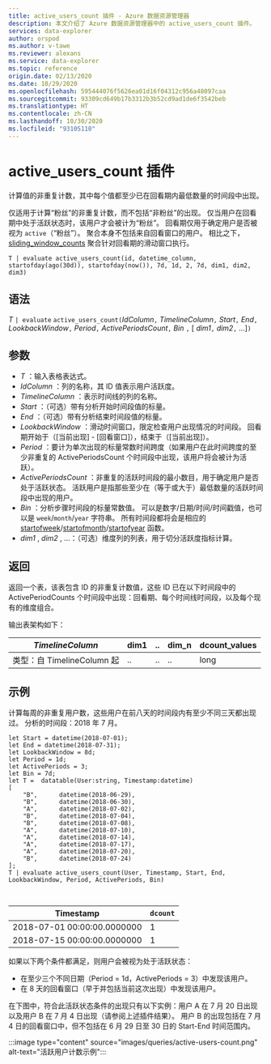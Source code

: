 ```yaml
---
title: active_users_count 插件 - Azure 数据资源管理器
description: 本文介绍了 Azure 数据资源管理器中的 active_users_count 插件。
services: data-explorer
author: orspod
ms.author: v-tawe
ms.reviewer: alexans
ms.service: data-explorer
ms.topic: reference
origin.date: 02/13/2020
ms.date: 10/29/2020
ms.openlocfilehash: 595444076f5626ea01d16f04312c956a48097caa
ms.sourcegitcommit: 93309cd649b17b3312b3b52cd9ad1de6f3542beb
ms.translationtype: HT
ms.contentlocale: zh-CN
ms.lasthandoff: 10/30/2020
ms.locfileid: "93105110"
---
```

# <a name="active_users_count-plugin"></a>active_users_count 插件

计算值的非重复计数，其中每个值都至少已在回看期内最低数量的时间段中出现。

仅适用于计算“粉丝”的非重复计数，而不包括“非粉丝”的出现。 仅当用户在回看期中处于活跃状态时，该用户才会被计为“粉丝”。 回看期仅用于确定用户是否被视为 `active`（“粉丝”）。 聚合本身不包括来自回看窗口的用户。 相比之下，[sliding_window_counts](sliding-window-counts-plugin.md) 聚合针对回看期的滑动窗口执行。

```kusto
T | evaluate active_users_count(id, datetime_column, startofday(ago(30d)), startofday(now()), 7d, 1d, 2, 7d, dim1, dim2, dim3)
```

## <a name="syntax"></a>语法

*T* `| evaluate` `active_users_count(`*IdColumn*`,` *TimelineColumn*`,` *Start*`,` *End*`,` *LookbackWindow*`,` *Period*`,` *ActivePeriodsCount*`,` *Bin* `,` [ *dim1*`,` *dim2*`,` ...]`)`

## <a name="arguments"></a>参数

* *T* ：输入表格表达式。
* *IdColumn* ：列的名称，其 ID 值表示用户活跃度。 
* *TimelineColumn* ：表示时间线的列的名称。
* *Start* ：（可选）带有分析开始时间段值的标量。
* *End* ：（可选）带有分析结束时间段值的标量。
* *LookbackWindow* ：滑动时间窗口，限定检查用户出现情况的时间段。 回看期开始于（[当前出现] - [回看窗口]），结束于（[当前出现]）。 
* *Period* ：要计为单次出现的标量常数时间跨度（如果用户在此时间跨度的至少非重复的 ActivePeriodsCount 个时间段中出现，该用户将会被计为活跃）。
* *ActivePeriodsCount* ：非重复的活跃时间段的最小数目，用于确定用户是否处于活跃状态。 活跃用户是指那些至少在（等于或大于）最低数量的活跃时间段中出现的用户。
* *Bin* ：分析步骤时间段的标量常数值。 可以是数字/日期/时间/时间戳值，也可以是 `week`/`month`/`year` 字符串。 所有时间段都将会是相应的 [startofweek](startofweekfunction.md)/[startofmonth](startofmonthfunction.md)/[startofyear](startofyearfunction.md) 函数。
* *dim1* , *dim2* , ...：（可选）维度列的列表，用于切分活跃度指标计算。

## <a name="returns"></a>返回

返回一个表，该表包含 ID 的非重复计数值，这些 ID 已在以下时间段中的 ActivePeriodCounts 个时间段中出现：回看期、每个时间线时间段，以及每个现有的维度组合。

输出表架构如下：

|*TimelineColumn*|dim1|..|dim_n|dcount_values|
|---|---|---|---|---|
|类型：自 TimelineColumn 起|..|..|..|long|


## <a name="examples"></a>示例

计算每周的非重复用户数，这些用户在前八天的时间段内有至少不同三天都出现过。 分析的时间段：2018 年 7 月。

```kusto
let Start = datetime(2018-07-01);
let End = datetime(2018-07-31);
let LookbackWindow = 8d;
let Period = 1d;
let ActivePeriods = 3;
let Bin = 7d; 
let T =  datatable(User:string, Timestamp:datetime)
[
    "B",      datetime(2018-06-29),
    "B",      datetime(2018-06-30),
    "A",      datetime(2018-07-02),
    "B",      datetime(2018-07-04),
    "B",      datetime(2018-07-08),
    "A",      datetime(2018-07-10),
    "A",      datetime(2018-07-14),
    "A",      datetime(2018-07-17),
    "A",      datetime(2018-07-20),
    "B",      datetime(2018-07-24)
]; 
T | evaluate active_users_count(User, Timestamp, Start, End, LookbackWindow, Period, ActivePeriods, Bin)



```

|Timestamp|`dcount`|
|---|---|
|2018-07-01 00:00:00.0000000|1|
|2018-07-15 00:00:00.0000000|1|

如果以下两个条件都满足，则用户会被视为处于活跃状态： 
* 在至少三个不同日期（Period = 1d，ActivePeriods = 3）中发现该用户。
* 在 8 天的回看窗口（早于并包括当前这次出现）中发现该用户。

在下图中，符合此活跃状态条件的出现只有以下实例：用户 A 在 7 月 20 日出现以及用户 B 在 7 月 4 日出现（请参阅上述插件结果）。 用户 B 的出现包括在 7 月 4 日的回看窗口中，但不包括在 6 月 29 日至 30 日的 Start-End 时间范围内。 

:::image type="content" source="images/queries/active-users-count.png" alt-text="活跃用户计数示例":::

